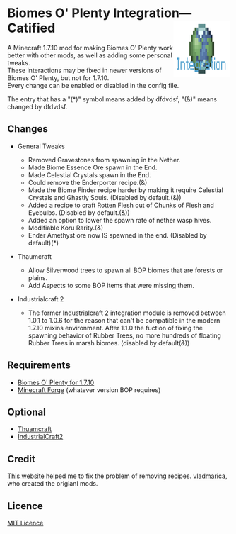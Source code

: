 Biomes O' Plenty Integration—Catified
<img align="right" alt="Logo" width="128" height="128" src="https://github.com/song682/bop-integration-catifized/blob/dev/src/main/resources/assets/bopintegration_catty/BopIntegration128x.png?raw=true">
====

A Minecraft 1.7.10 mod for making Biomes O' Plenty work better with other mods, as well as adding some personal tweaks.     
These interactions may be fixed in newer versions of Biomes O' Plenty, but not for 1.7.10.    
Every change can be enabled or disabled in the config file.

The entry that has a "(*)" symbol means added by dfdvdsf, "(&)" means changed by dfdvdsf.

## **Changes**
* General Tweaks
  * Removed Gravestones from spawning in the Nether. 
  * Made Biome Essence Ore spawn in the End.
  * Made Celestial Crystals spawn in the End.
  * Could remove the Enderporter recipe.(&)
  * Made the Biome Finder recipe harder by making it require Celestial Crystals and Ghastly Souls. (Disabled by default.(&))
  * Added a recipe to craft Rotten Flesh out of Chunks of Flesh and Eyebulbs. (Disabled by default.(&))
  * Added an option to lower the spawn rate of nether wasp hives.
  * Modifiable Koru Rarity.(&)
  * Ender Amethyst ore now IS spawned in the end. (Disabled by default)(*)

* Thaumcraft
  * Allow Silverwood trees to spawn all BOP biomes that are forests or plains.
  * Add Aspects to some BOP items that were missing them.
* Industrialcraft 2
  * The former Industrialcraft 2 integration module is removed between 1.0.1 to 1.0.6 for the reason that can't be compatible in the modern 1.7.10 mixins environment. After 1.1.0 the  fuction of fixing the spawning behavior of Rubber Trees, no more hundreds of floating Rubber Trees in marsh biomes. (disabled by default(&))

## **Requirements**
* [Biomes O' Plenty for 1.7.10](https://minecraft.curseforge.com/projects/biomes-o-plenty)
* [Minecraft Forge](http://files.minecraftforge.net/maven/net/minecraftforge/forge/index_1.7.10.html) (whatever version BOP requires)

## **Optional**
* [Thuamcraft](https://www.curseforge.com/minecraft/mc-mods/thaumcraft)
* [IndustrialCraft2](https://www.curseforge.com/minecraft/mc-mods/industrial-craft)

## Credit
[This website](https://www.pianshen.com/ask/513714028906/) helped me to fix the problem of removing recipes. 
[vladmarica](https://github.com/vladmarica), who created the origianl mods.

## Licence
[MIT Licence](LICENSE)
